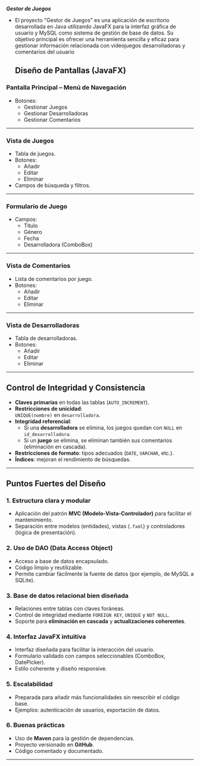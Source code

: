 ***Gestor de Juegos***
* El proyecto "Gestor de Juegos" es una aplicación de escritorio desarrollada en Java utilizando JavaFX para la interfaz gráfica de usuario y MySQL como sistema de gestión de base de datos. Su objetivo principal es ofrecer una herramienta sencilla y eficaz para gestionar información relacionada con videojuegos desarrolladoras y comentarios del usuario

  ##  Diseño de Pantallas (JavaFX)

###  Pantalla Principal – Menú de Navegación
- Botones:
  - Gestionar Juegos
  - Gestionar Desarrolladoras
  - Gestionar Comentarios

---

###  Vista de Juegos
- Tabla de juegos.
- Botones:
  - Añadir
  - Editar
  - Eliminar
- Campos de búsqueda y filtros.

---

###  Formulario de Juego
- Campos:
  - Título
  - Género
  - Fecha
  - Desarrolladora (ComboBox)

---

###  Vista de Comentarios
- Lista de comentarios por juego.
- Botones:
  - Añadir
  - Editar
  - Eliminar

---

###  Vista de Desarrolladoras
- Tabla de desarrolladoras.
- Botones:
  - Añadir
  - Editar
  - Eliminar

---

##  Control de Integridad y Consistencia

- **Claves primarias** en todas las tablas (`AUTO_INCREMENT`).
- **Restricciones de unicidad**:  
  `UNIQUE(nombre)` en `desarrolladora`.
- **Integridad referencial**:
  - Si una **desarrolladora** se elimina, los juegos quedan con `NULL` en `id_desarrolladora`.
  - Si un **juego** se elimina, se eliminan también sus comentarios (eliminación en cascada).
- **Restricciones de formato**: tipos adecuados (`DATE`, `VARCHAR`, etc.).
- **Índices**: mejoran el rendimiento de búsquedas.

---

##  Puntos Fuertes del Diseño

### 1. Estructura clara y modular
- Aplicación del patrón **MVC (Modelo-Vista-Controlador)** para facilitar el mantenimiento.
- Separación entre modelos (entidades), vistas (`.fxml`) y controladores (lógica de presentación).

### 2. Uso de DAO (Data Access Object)
- Acceso a base de datos encapsulado.
- Código limpio y reutilizable.
- Permite cambiar fácilmente la fuente de datos (por ejemplo, de MySQL a SQLite).

### 3. Base de datos relacional bien diseñada
- Relaciones entre tablas con claves foráneas.
- Control de integridad mediante `FOREIGN KEY`, `UNIQUE` y `NOT NULL`.
- Soporte para **eliminación en cascada** y **actualizaciones coherentes**.

### 4. Interfaz JavaFX intuitiva
- Interfaz diseñada para facilitar la interacción del usuario.
- Formulario validado con campos seleccionables (ComboBox, DatePicker).
- Estilo coherente y diseño responsive.

### 5. Escalabilidad
- Preparada para añadir más funcionalidades sin reescribir el código base.
- Ejemplos: autenticación de usuarios, exportación de datos.

### 6. Buenas prácticas
- Uso de **Maven** para la gestión de dependencias.
- Proyecto versionado en **GitHub**.
- Código comentado y documentado.

---
